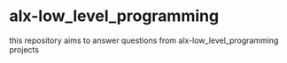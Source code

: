 # alx-low_level_programming
this repository aims to answer questions from alx-low_level_programming projects
